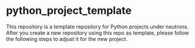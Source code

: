 # python_project_template
This repository is a template repository for Python projects under neutrons.
After you create a new repository using this repo as template, please follow the following steps to adjust it for the new project.
